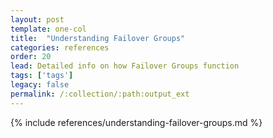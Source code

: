 ```yaml
---
layout: post
template: one-col
title:  "Understanding Failover Groups"
categories: references
order: 20
lead: Detailed info on how Failover Groups function
tags: ['tags']
legacy: false
permalink: /:collection/:path:output_ext
---
```


{% include references/understanding-failover-groups.md %}
